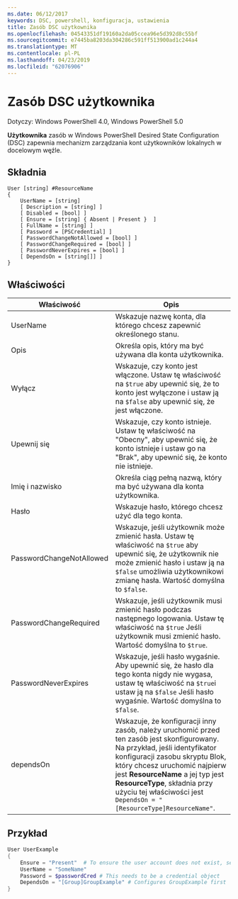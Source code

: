 ```yaml
---
ms.date: 06/12/2017
keywords: DSC, powershell, konfiguracja, ustawienia
title: Zasób DSC użytkownika
ms.openlocfilehash: 04543351df19160a2da05ccea96e5d392d8c55bf
ms.sourcegitcommit: e7445ba8203da304286c591ff513900ad1c244a4
ms.translationtype: MT
ms.contentlocale: pl-PL
ms.lasthandoff: 04/23/2019
ms.locfileid: "62076906"
---
```

# <a name="dsc-user-resource"></a>Zasób DSC użytkownika

Dotyczy: Windows PowerShell 4.0, Windows PowerShell 5.0

**Użytkownika** zasób w Windows PowerShell Desired State Configuration (DSC) zapewnia mechanizm zarządzania kont użytkowników lokalnych w docelowym węźle.

## <a name="syntax"></a>Składnia

```
User [string] #ResourceName
{
    UserName = [string]
    [ Description = [string] ]
    [ Disabled = [bool] ]
    [ Ensure = [string] { Absent | Present }  ]
    [ FullName = [string] ]
    [ Password = [PSCredential] ]
    [ PasswordChangeNotAllowed = [bool] ]
    [ PasswordChangeRequired = [bool] ]
    [ PasswordNeverExpires = [bool] ]
    [ DependsOn = [string[]] ]
}
```

## <a name="properties"></a>Właściwości

|  Właściwość  |  Opis   |
|---|---|
| UserName| Wskazuje nazwę konta, dla którego chcesz zapewnić określonego stanu.|
| Opis| Określa opis, który ma być używana dla konta użytkownika.|
| Wyłącz| Wskazuje, czy konto jest włączone. Ustaw tę właściwość na `$true` aby upewnić się, że to konto jest wyłączone i ustaw ją na `$false` aby upewnić się, że jest włączone.|
| Upewnij się| Wskazuje, czy konto istnieje. Ustaw tę właściwość na "Obecny", aby upewnić się, że konto istnieje i ustaw go na "Brak", aby upewnić się, że konto nie istnieje.|
| Imię i nazwisko| Określa ciąg pełną nazwą, który ma być używana dla konta użytkownika.|
| Hasło| Wskazuje hasło, którego chcesz użyć dla tego konta. |
| PasswordChangeNotAllowed| Wskazuje, jeśli użytkownik może zmienić hasła. Ustaw tę właściwość na `$true` aby upewnić się, że użytkownik nie może zmienić hasło i ustaw ją na `$false` umożliwia użytkownikowi zmianę hasła. Wartość domyślna to `$false`.|
| PasswordChangeRequired| Wskazuje, jeśli użytkownik musi zmienić hasło podczas następnego logowania. Ustaw tę właściwość na `$true` Jeśli użytkownik musi zmienić hasło. Wartość domyślna to `$true`.|
| PasswordNeverExpires| Wskazuje, jeśli hasło wygaśnie. Aby upewnić się, że hasło dla tego konta nigdy nie wygasa, ustaw tę właściwość na `$true`i ustaw ją na `$false` Jeśli hasło wygaśnie. Wartość domyślna to `$false`.|
| dependsOn | Wskazuje, że konfiguracji inny zasób, należy uruchomić przed ten zasób jest skonfigurowany. Na przykład, jeśli identyfikator konfiguracji zasobu skryptu Blok, który chcesz uruchomić najpierw jest **ResourceName** a jej typ jest **ResourceType**, składnia przy użyciu tej właściwości jest `DependsOn = "[ResourceType]ResourceName"`.|

## <a name="example"></a>Przykład

```powershell
User UserExample
{
    Ensure = "Present"  # To ensure the user account does not exist, set Ensure to "Absent"
    UserName = "SomeName"
    Password = $passwordCred # This needs to be a credential object
    DependsOn = "[Group]GroupExample" # Configures GroupExample first
}
```